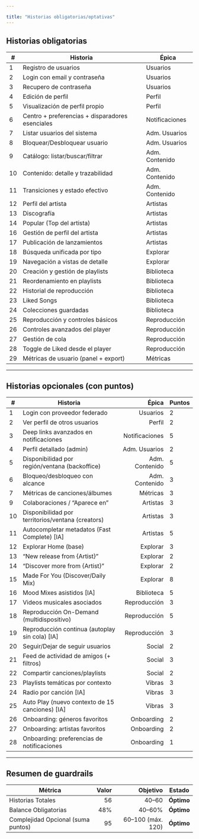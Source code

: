 ```yaml
---

title: "Historias obligatorias/optativas"
---
```



## Historias obligatorias

| #   | Historia                                        | Épica          
| --- | ----------------------------------------------- | -------------- 
| 1   | Registro de usuarios                            | Usuarios       
| 2   | Login con email y contraseña                    | Usuarios       
| 3   | Recupero de contraseña                          | Usuarios       
| 4   | Edición de perfil                               | Perfil         
| 5   | Visualización de perfil propio                  | Perfil         
| 6   | Centro + preferencias + disparadores esenciales | Notificaciones 
| 7   | Listar usuarios del sistema                     | Adm. Usuarios  
| 8   | Bloquear/Desbloquear usuario                    | Adm. Usuarios  
| 9   | Catálogo: listar/buscar/filtrar                 | Adm. Contenido 
| 10  | Contenido: detalle y trazabilidad               | Adm. Contenido 
| 11  | Transiciones y estado efectivo                  | Adm. Contenido 
| 12  | Perfil del artista                              | Artistas       
| 13  | Discografía                                     | Artistas       
| 14  | Popular (Top del artista)                       | Artistas       
| 16  | Gestión de perfil del artista                   | Artistas       
| 17  | Publicación de lanzamientos                     | Artistas       
| 18  | Búsqueda unificada por tipo                     | Explorar       
| 19  | Navegación a vistas de detalle                  | Explorar       
| 20  | Creación y gestión de playlists                 | Biblioteca     
| 21  | Reordenamiento en playlists                     | Biblioteca     
| 22  | Historial de reproducción                       | Biblioteca     
| 23  | Liked Songs                                     | Biblioteca     
| 24  | Colecciones guardadas                           | Biblioteca     
| 25  | Reproducción y controles básicos                | Reproducción   
| 26  | Controles avanzados del player                  | Reproducción   
| 27  | Gestión de cola                                 | Reproducción   
| 28  | Toggle de Liked desde el player                 | Reproducción   
| 29  | Métricas de usuario (panel + export)            | Métricas

---

## Historias opcionales (con puntos)

| #   | Historia                                          |          Épica | Puntos |
| --- | ------------------------------------------------- | -------------: | ------ |
| 1   | Login con proveedor federado                      |       Usuarios | 2      |
| 2   | Ver perfil de otros usuarios                      |         Perfil | 2      |
| 3   | Deep links avanzados en notificaciones            | Notificaciones | 5      |
| 4   | Perfil detallado (admin)                          |  Adm. Usuarios | 2      |
| 5   | Disponibilidad por región/ventana (backoffice)    | Adm. Contenido | 5      |
| 6   | Bloqueo/desbloqueo con alcance                    | Adm. Contenido | 3      |
| 7   | Métricas de canciones/álbumes                     |       Métricas | 3      |
| 9   | Colaboraciones / “Aparece en”                     |       Artistas | 3      |
| 10  | Disponibilidad por territorios/ventana (creators) |       Artistas | 3      |
| 11  | Autocompletar metadatos (Fast Complete) \[IA]     |       Artistas | 5      |
| 12  | Explorar Home (base)                              |       Explorar | 3      |
| 13  | “New release from {Artist}”                       |       Explorar | 2      |
| 14  | “Discover more from {Artist}”                     |       Explorar | 2      |
| 15  | Made For You (Discover/Daily Mix)                 |       Explorar | 8      |
| 16  | Mood Mixes asistidos \[IA]                        |     Biblioteca | 5      |
| 17  | Videos musicales asociados                        |   Reproducción | 3      |
| 18  | Reproducción On-Demand (multidispositivo)         |   Reproducción | 5      |
| 19  | Reproducción continua (autoplay sin cola) \[IA]   |   Reproducción | 3      |
| 20  | Seguir/Dejar de seguir usuarios                   |         Social | 2      |
| 21  | Feed de actividad de amigos (+ filtros)           |         Social | 3      |
| 22  | Compartir canciones/playlists                     |         Social | 2      |
| 23  | Playlists temáticas por contexto                  |         Vibras | 3      |
| 24  | Radio por canción \[IA]                           |         Vibras | 3      |
| 25  | Auto Play (nuevo contexto de 15 canciones) \[IA]  |         Vibras | 3      |
| 26  | Onboarding: géneros favoritos                     |     Onboarding | 2      |
| 27  | Onboarding: artistas favoritos                    |     Onboarding | 2      |
| 28  | Onboarding: preferencias de notificaciones        |     Onboarding | 1      |

---

## Resumen de guardrails

| Métrica                            | Valor |          Objetivo | Estado     |
| ---------------------------------- | ----: | ----------------: | ---------- |
| Historias Totales                  |    56 |             40–60 | **Óptimo** |
| Balance Obligatorias               |   48% |            40–60% | **Óptimo** |
| Complejidad Opcional (suma puntos) |    95 | 60–100 (máx. 120) | **Óptimo** |
